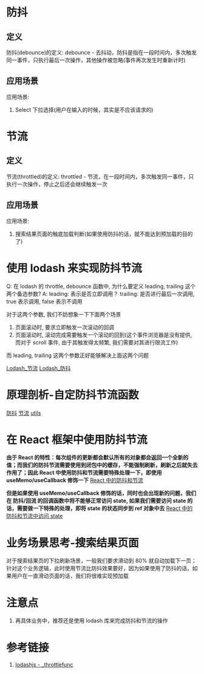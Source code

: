 # 防抖

## 定义

防抖(debounce)的定义: debounce - 去抖动，防抖是指在一段时间内，多次触发同一事件，只执行最后一次操作，其他操作被忽略(事件再次发生时重新计时)

## 应用场景

应用场景:

1. Select 下拉选择(用户在输入的时候，其实是不应该请求的)

# 节流

## 定义

节流(throttled)的定义: throttled - 节流，在一段时间内，多次触发同一事件，只执行一次操作，停止之后还会继续触发一次

## 应用场景

应用场景:

1. 搜索结果页面的触底加载判断(如果使用防抖的话，就不能达到预加载的目的了)

# 使用 lodash 来实现防抖节流

Q: 在 lodash 的 throttle, debounce 函数中, 为什么要定义 leading, trailing 这个两个备选参数?
A:
leading: 表示是否立即调用？
trailing: 是否进行最后一次调用, true 表示调用, false 表示不调用

对于这两个参数, 我们不妨想象一下下面两个场景

1. 页面滚动时, 要求立即触发一次滚动的回调
2. 页面滚动时, 滚动完成需要触发一个滚动的回到(这个事件浏览器是没有提供, 而对于 scroll 事件, 由于其触发得太频繁, 我们需要对其进行限流工作)

而 leading, trailing 这两个参数正好能够解决上面这两个问题

[Lodash\_节流](./demo/3_%E9%98%B2%E6%8A%96%E5%92%8C%E8%8A%82%E6%B5%81/Lodash_%E8%8A%82%E6%B5%81.html)
[Lodash\_防抖](./demo/3_%E9%98%B2%E6%8A%96%E5%92%8C%E8%8A%82%E6%B5%81/Lodash_%E9%98%B2%E6%8A%96.html)

# 原理剖析-自定防抖节流函数

[防抖](../code/防抖.html)
[节流](../code/节流.html)
[utils](../code/utils.js)

# 在 React 框架中使用防抖节流

**由于 React 的特性：每次组件的更新都会默认所有的对象都会返回一个全新的值；而我们的防抖节流需要使用到闭包中的缓存，不能强制刷新，刷新之后就失去作用了；因此 React 中使用防抖和节流需要特殊处理一下，即使用 useMemo/useCallback 修饰一下**
[React 中的防抖和节流](./demo/3_%E9%98%B2%E6%8A%96%E5%92%8C%E8%8A%82%E6%B5%81/React%E4%B8%AD%E7%9A%84%E9%98%B2%E6%8A%96%E5%92%8C%E8%8A%82%E6%B5%81.html)

**但是如果使用 useMemo/useCallback 修饰的话，同时也会出现新的问题，我们在 防抖/回流 的回调函数中将不能够正常访问 state, 如果我们需要访问 state 的话，需要做一下特殊的处理，即将 state 的状态同步到 ref 对象中去**
[React 中的防抖和节流中访问 state](./demo/3_%E9%98%B2%E6%8A%96%E5%92%8C%E8%8A%82%E6%B5%81/React%E4%B8%AD%E7%9A%84%E9%98%B2%E6%8A%96%E5%92%8C%E8%8A%82%E6%B5%81%E4%B8%AD%E8%AE%BF%E9%97%AEstate.html)

# 业务场景思考-搜索结果页面

对于搜索结果页的下拉刷新场景，一般我们要求滑动到 80% 就自动加载下一页；
针对这个业务逻辑，此时使用节流比防抖效果要好，因为如果使用了防抖的话，如果用户在一直滑动页面的话，我们将很难实现预加载

# 注意点

1. 再具体业务中，推荐还是使用 lodash 库来完成防抖和节流的操作

# 参考链接

1. [lodashjs - \_throttlefunc](https://www.lodashjs.com/docs/lodash.throttle#_throttlefunc-wait0-options)
